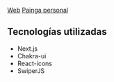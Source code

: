 [Web](https://nextjs.org/)
[Painga personal](https://lucasacosta.vercel.app)

## Tecnologías utilizadas

- Next.js
- Chakra-ui
- React-icons
- SwiperJS
